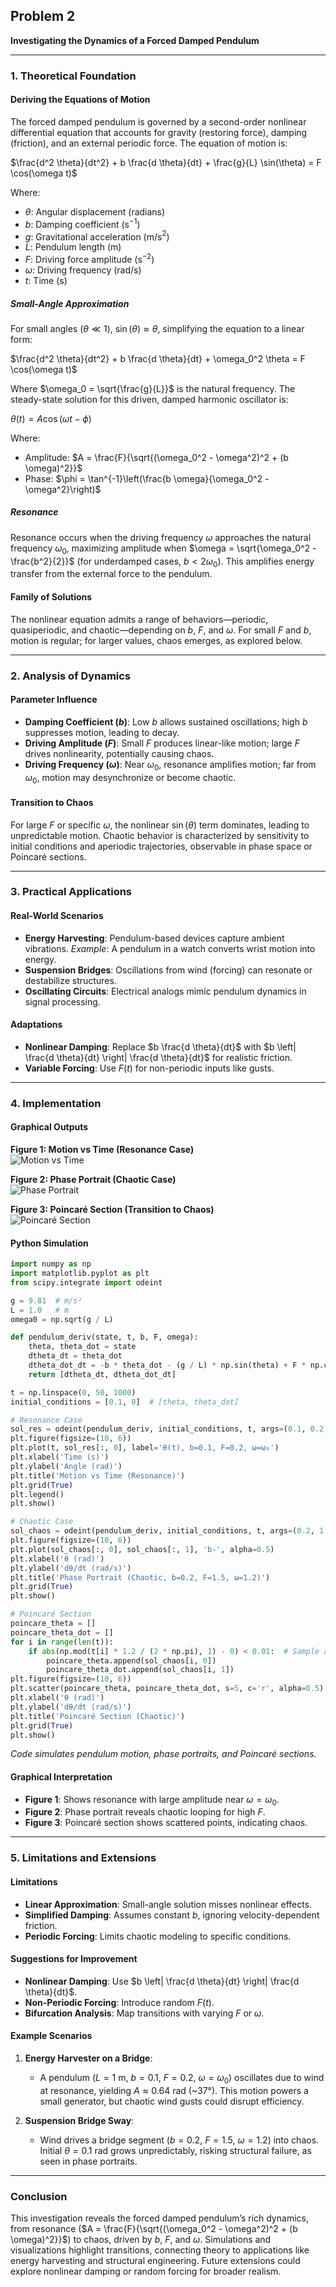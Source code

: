 ## Problem 2

**Investigating the Dynamics of a Forced Damped Pendulum**

---

### 1. Theoretical Foundation

#### Deriving the Equations of Motion

The forced damped pendulum is governed by a second-order nonlinear differential equation that accounts for gravity (restoring force), damping (friction), and an external periodic force. The equation of motion is:

$\frac{d^2 \theta}{dt^2} + b \frac{d \theta}{dt} + \frac{g}{L} \sin(\theta) = F \cos(\omega t)$

Where:
- $\theta$: Angular displacement (radians)
- $b$: Damping coefficient (s$^{-1}$)
- $g$: Gravitational acceleration (m/s$^2$)
- $L$: Pendulum length (m)
- $F$: Driving force amplitude (s$^{-2}$)
- $\omega$: Driving frequency (rad/s)
- $t$: Time (s)

##### Small-Angle Approximation

For small angles ($\theta \ll 1$), $\sin(\theta) \approx \theta$, simplifying the equation to a linear form:

$\frac{d^2 \theta}{dt^2} + b \frac{d \theta}{dt} + \omega_0^2 \theta = F \cos(\omega t)$

Where $\omega_0 = \sqrt{\frac{g}{L}}$ is the natural frequency. The steady-state solution for this driven, damped harmonic oscillator is:

$\theta(t) = A \cos(\omega t - \phi)$

Where:
- Amplitude: $A = \frac{F}{\sqrt{(\omega_0^2 - \omega^2)^2 + (b \omega)^2}}$
- Phase: $\phi = \tan^{-1}\left(\frac{b \omega}{\omega_0^2 - \omega^2}\right)$

##### Resonance

Resonance occurs when the driving frequency $\omega$ approaches the natural frequency $\omega_0$, maximizing amplitude when $\omega = \sqrt{\omega_0^2 - \frac{b^2}{2}}$ (for underdamped cases, $b < 2 \omega_0$). This amplifies energy transfer from the external force to the pendulum.

#### Family of Solutions

The nonlinear equation admits a range of behaviors—periodic, quasiperiodic, and chaotic—depending on $b$, $F$, and $\omega$. For small $F$ and $b$, motion is regular; for larger values, chaos emerges, as explored below.

---

### 2. Analysis of Dynamics

#### Parameter Influence

- **Damping Coefficient ($b$)**: Low $b$ allows sustained oscillations; high $b$ suppresses motion, leading to decay.
- **Driving Amplitude ($F$)**: Small $F$ produces linear-like motion; large $F$ drives nonlinearity, potentially causing chaos.
- **Driving Frequency ($\omega$)**: Near $\omega_0$, resonance amplifies motion; far from $\omega_0$, motion may desynchronize or become chaotic.

#### Transition to Chaos

For large $F$ or specific $\omega$, the nonlinear $\sin(\theta)$ term dominates, leading to unpredictable motion. Chaotic behavior is characterized by sensitivity to initial conditions and aperiodic trajectories, observable in phase space or Poincaré sections.

---

### 3. Practical Applications

#### Real-World Scenarios

- **Energy Harvesting**: Pendulum-based devices capture ambient vibrations. *Example*: A pendulum in a watch converts wrist motion into energy.
- **Suspension Bridges**: Oscillations from wind (forcing) can resonate or destabilize structures.
- **Oscillating Circuits**: Electrical analogs mimic pendulum dynamics in signal processing.

#### Adaptations

- **Nonlinear Damping**: Replace $b \frac{d \theta}{dt}$ with $b \left| \frac{d \theta}{dt} \right| \frac{d \theta}{dt}$ for realistic friction.
- **Variable Forcing**: Use $F(t)$ for non-periodic inputs like gusts.

---

### 4. Implementation

#### Graphical Outputs

**Figure 1: Motion vs Time (Resonance Case)**  
![Motion vs Time](graph.png)

**Figure 2: Phase Portrait (Chaotic Case)**  
![Phase Portrait](graph2.png)

**Figure 3: Poincaré Section (Transition to Chaos)**  
![Poincaré Section](graph3.png)

#### Python Simulation

```python
import numpy as np
import matplotlib.pyplot as plt
from scipy.integrate import odeint

g = 9.81  # m/s²
L = 1.0   # m
omega0 = np.sqrt(g / L)

def pendulum_deriv(state, t, b, F, omega):
    theta, theta_dot = state
    dtheta_dt = theta_dot
    dtheta_dot_dt = -b * theta_dot - (g / L) * np.sin(theta) + F * np.cos(omega * t)
    return [dtheta_dt, dtheta_dot_dt]

t = np.linspace(0, 50, 1000)
initial_conditions = [0.1, 0]  # [theta, theta_dot]

# Resonance Case
sol_res = odeint(pendulum_deriv, initial_conditions, t, args=(0.1, 0.2, omega0))
plt.figure(figsize=(10, 6))
plt.plot(t, sol_res[:, 0], label='θ(t), b=0.1, F=0.2, ω=ω₀')
plt.xlabel('Time (s)')
plt.ylabel('Angle (rad)')
plt.title('Motion vs Time (Resonance)')
plt.grid(True)
plt.legend()
plt.show()

# Chaotic Case
sol_chaos = odeint(pendulum_deriv, initial_conditions, t, args=(0.2, 1.5, 1.2))
plt.figure(figsize=(10, 6))
plt.plot(sol_chaos[:, 0], sol_chaos[:, 1], 'b-', alpha=0.5)
plt.xlabel('θ (rad)')
plt.ylabel('dθ/dt (rad/s)')
plt.title('Phase Portrait (Chaotic, b=0.2, F=1.5, ω=1.2)')
plt.grid(True)
plt.show()

# Poincaré Section
poincare_theta = []
poincare_theta_dot = []
for i in range(len(t)):
    if abs(np.mod(t[i] * 1.2 / (2 * np.pi), 1) - 0) < 0.01:  # Sample at driving period
        poincare_theta.append(sol_chaos[i, 0])
        poincare_theta_dot.append(sol_chaos[i, 1])
plt.figure(figsize=(10, 6))
plt.scatter(poincare_theta, poincare_theta_dot, s=5, c='r', alpha=0.5)
plt.xlabel('θ (rad)')
plt.ylabel('dθ/dt (rad/s)')
plt.title('Poincaré Section (Chaotic)')
plt.grid(True)
plt.show()
```
*Code simulates pendulum motion, phase portraits, and Poincaré sections.*

#### Graphical Interpretation

- **Figure 1**: Shows resonance with large amplitude near $\omega = \omega_0$.
- **Figure 2**: Phase portrait reveals chaotic looping for high $F$.
- **Figure 3**: Poincaré section shows scattered points, indicating chaos.

---

### 5. Limitations and Extensions

#### Limitations

- **Linear Approximation**: Small-angle solution misses nonlinear effects.
- **Simplified Damping**: Assumes constant $b$, ignoring velocity-dependent friction.
- **Periodic Forcing**: Limits chaotic modeling to specific conditions.

#### Suggestions for Improvement

- **Nonlinear Damping**: Use $b \left| \frac{d \theta}{dt} \right| \frac{d \theta}{dt}$.
- **Non-Periodic Forcing**: Introduce random $F(t)$.
- **Bifurcation Analysis**: Map transitions with varying $F$ or $\omega$.

#### Example Scenarios

1. **Energy Harvester on a Bridge**:
   - A pendulum ($L = 1$ m, $b = 0.1$, $F = 0.2$, $\omega = \omega_0$) oscillates due to wind at resonance, yielding $A \approx 0.64$ rad (~37°). This motion powers a small generator, but chaotic wind gusts could disrupt efficiency.

2. **Suspension Bridge Sway**:
   - Wind drives a bridge segment ($b = 0.2$, $F = 1.5$, $\omega = 1.2$) into chaos. Initial $\theta = 0.1$ rad grows unpredictably, risking structural failure, as seen in phase portraits.

---

### Conclusion

This investigation reveals the forced damped pendulum’s rich dynamics, from resonance ($A = \frac{F}{\sqrt{(\omega_0^2 - \omega^2)^2 + (b \omega)^2}}$) to chaos, driven by $b$, $F$, and $\omega$. Simulations and visualizations highlight transitions, connecting theory to applications like energy harvesting and structural engineering. Future extensions could explore nonlinear damping or random forcing for broader realism.
